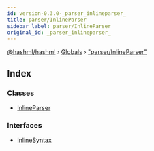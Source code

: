 ```yaml
---
id: version-0.3.0-_parser_inlineparser_
title: parser/InlineParser
sidebar_label: parser/InlineParser
original_id: _parser_inlineparser_
---
```


[@hashml/hashml](../index.md) › [Globals](../globals.md) › ["parser/InlineParser"](_parser_inlineparser_.md)

## Index

### Classes

* [InlineParser](../classes/_parser_inlineparser_.inlineparser.md)

### Interfaces

* [InlineSyntax](../interfaces/_parser_inlineparser_.inlinesyntax.md)
